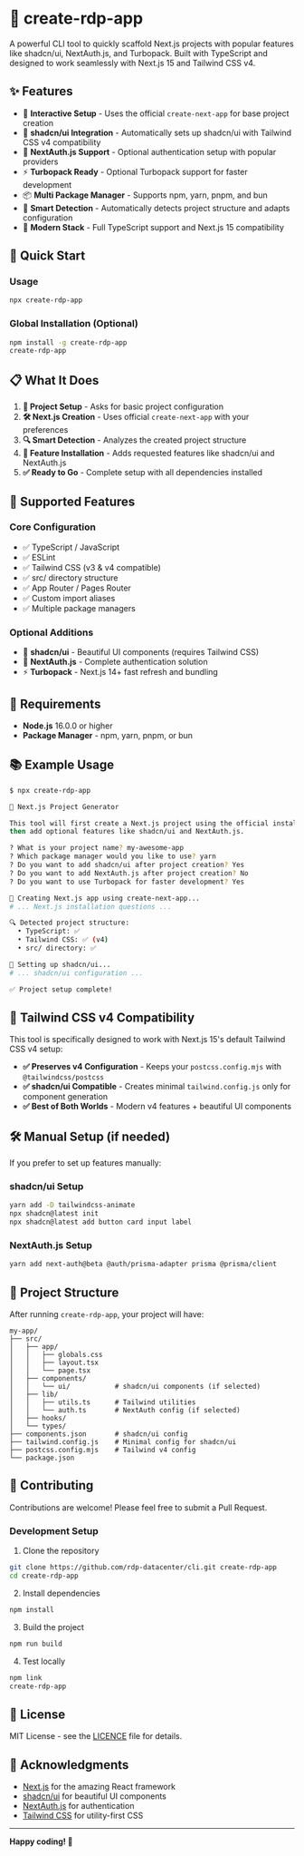 # 🚀 create-rdp-app

A powerful CLI tool to quickly scaffold Next.js projects with popular features like shadcn/ui, NextAuth.js, and Turbopack. Built with TypeScript and designed to work seamlessly with Next.js 15 and Tailwind CSS v4.

## ✨ Features

- 🎯 **Interactive Setup** - Uses the official `create-next-app` for base project creation
- 🎨 **shadcn/ui Integration** - Automatically sets up shadcn/ui with Tailwind CSS v4 compatibility
- 🔐 **NextAuth.js Support** - Optional authentication setup with popular providers
- ⚡ **Turbopack Ready** - Optional Turbopack support for faster development
- 📦 **Multi Package Manager** - Supports npm, yarn, pnpm, and bun
- 🔧 **Smart Detection** - Automatically detects project structure and adapts configuration
- 🌟 **Modern Stack** - Full TypeScript support and Next.js 15 compatibility

## 🚀 Quick Start

### Usage

```bash
npx create-rdp-app
```

### Global Installation (Optional)

```bash
npm install -g create-rdp-app
create-rdp-app
```

## 📋 What It Does

1. **🎯 Project Setup** - Asks for basic project configuration
2. **🛠️ Next.js Creation** - Uses official `create-next-app` with your preferences
3. **🔍 Smart Detection** - Analyzes the created project structure
4. **🎨 Feature Installation** - Adds requested features like shadcn/ui and NextAuth.js
5. **✅ Ready to Go** - Complete setup with all dependencies installed

## 🎨 Supported Features

### Core Configuration
- ✅ TypeScript / JavaScript
- ✅ ESLint
- ✅ Tailwind CSS (v3 & v4 compatible)
- ✅ src/ directory structure
- ✅ App Router / Pages Router
- ✅ Custom import aliases
- ✅ Multiple package managers

### Optional Additions
- 🎨 **shadcn/ui** - Beautiful UI components (requires Tailwind CSS)
- 🔐 **NextAuth.js** - Complete authentication solution
- ⚡ **Turbopack** - Next.js 14+ fast refresh and bundling

## 🔧 Requirements

- **Node.js** 16.0.0 or higher
- **Package Manager** - npm, yarn, pnpm, or bun

## 📚 Example Usage

```bash
$ npx create-rdp-app

🚀 Next.js Project Generator

This tool will first create a Next.js project using the official installer,
then add optional features like shadcn/ui and NextAuth.js.

? What is your project name? my-awesome-app
? Which package manager would you like to use? yarn
? Do you want to add shadcn/ui after project creation? Yes
? Do you want to add NextAuth.js after project creation? No
? Do you want to use Turbopack for faster development? Yes

🚀 Creating Next.js app using create-next-app...
# ... Next.js installation questions ...

🔍 Detected project structure:
  • TypeScript: ✅
  • Tailwind CSS: ✅ (v4)
  • src/ directory: ✅

🎨 Setting up shadcn/ui...
# ... shadcn/ui configuration ...

✅ Project setup complete!
```

## 🎯 Tailwind CSS v4 Compatibility

This tool is specifically designed to work with Next.js 15's default Tailwind CSS v4 setup:

- **✅ Preserves v4 Configuration** - Keeps your `postcss.config.mjs` with `@tailwindcss/postcss`
- **✅ shadcn/ui Compatible** - Creates minimal `tailwind.config.js` only for component generation
- **✅ Best of Both Worlds** - Modern v4 features + beautiful UI components

## 🛠️ Manual Setup (if needed)

If you prefer to set up features manually:

### shadcn/ui Setup
```bash
yarn add -D tailwindcss-animate
npx shadcn@latest init
npx shadcn@latest add button card input label
```

### NextAuth.js Setup
```bash
yarn add next-auth@beta @auth/prisma-adapter prisma @prisma/client
```

## 📁 Project Structure

After running `create-rdp-app`, your project will have:

```
my-app/
├── src/
│   ├── app/
│   │   ├── globals.css
│   │   ├── layout.tsx
│   │   └── page.tsx
│   ├── components/
│   │   └── ui/           # shadcn/ui components (if selected)
│   ├── lib/
│   │   ├── utils.ts      # Tailwind utilities
│   │   └── auth.ts       # NextAuth config (if selected)
│   ├── hooks/
│   └── types/
├── components.json       # shadcn/ui config
├── tailwind.config.js    # Minimal config for shadcn/ui
├── postcss.config.mjs    # Tailwind v4 config
└── package.json
```

## 🤝 Contributing

Contributions are welcome! Please feel free to submit a Pull Request.

### Development Setup

1. Clone the repository
```bash
git clone https://github.com/rdp-datacenter/cli.git create-rdp-app
cd create-rdp-app
```

2. Install dependencies
```bash
npm install
```

3. Build the project
```bash
npm run build
```

4. Test locally
```bash
npm link
create-rdp-app
```

## 📄 License

MIT License - see the [LICENCE](LICENCE) file for details.

## 🙏 Acknowledgments

- [Next.js](https://nextjs.org/) for the amazing React framework
- [shadcn/ui](https://ui.shadcn.com/) for beautiful UI components
- [NextAuth.js](https://next-auth.js.org/) for authentication
- [Tailwind CSS](https://tailwindcss.com/) for utility-first CSS

---

**Happy coding! 🚀**